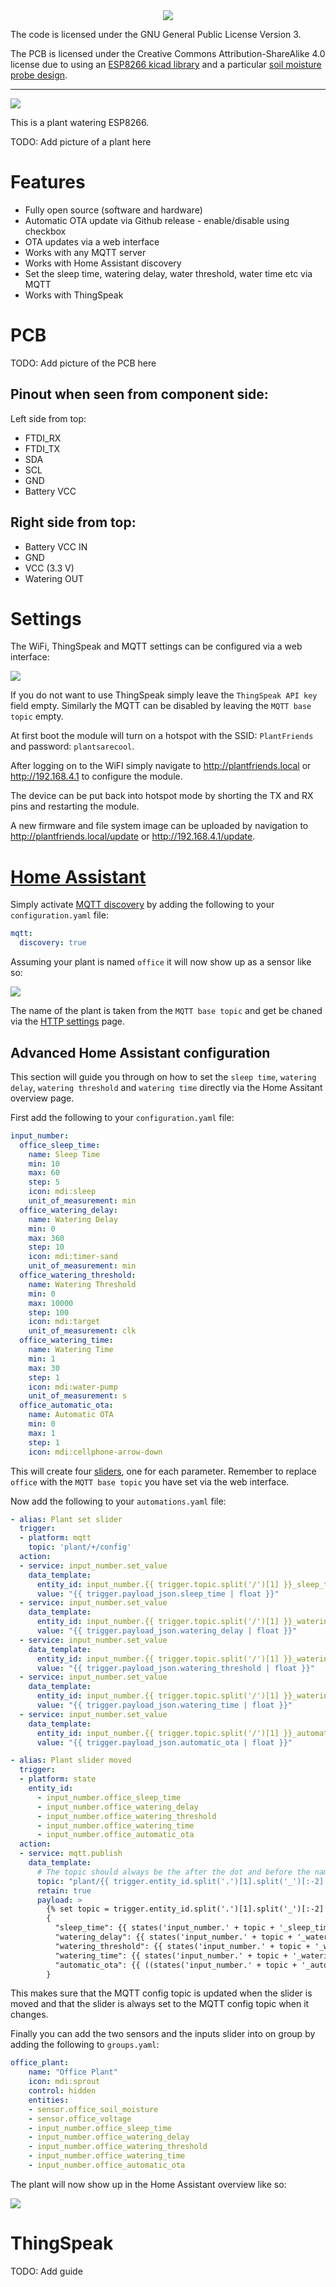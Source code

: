 <div align="center">
  <img src="img/plant_friends_social.png">
</div>

The code is licensed under the GNU General Public License Version 3.

The PCB is licensed under the Creative Commons Attribution-ShareAlike 4.0 license due to using an [ESP8266 kicad library](https://github.com/jdunmire/kicad-ESP8266) and a particular [soil moisture probe design](https://github.com/acolomitchi/cap-soil-moisture-v2).
_________

[![](https://github.com/MadsBornebusch/PlantFriends/workflows/Plant%20Friends%20CI/badge.svg)](https://github.com/MadsBornebusch/PlantFriends/actions?query=branch%3Amaster)

This is a plant watering ESP8266.

TODO: Add picture of a plant here

# Features

* Fully open source (software and hardware)
* Automatic OTA update via Github release - enable/disable using checkbox
* OTA updates via a web interface
* Works with any MQTT server
* Works with Home Assistant discovery
* Set the sleep time, watering delay, water threshold, water time etc via MQTT
* Works with ThingSpeak

# PCB

TODO: Add picture of the PCB here

## Pinout when seen from component side:

Left side from top:

- FTDI_RX
- FTDI_TX
- SDA
- SCL
- GND
- Battery VCC

## Right side from top:

- Battery VCC IN
- GND
- VCC (3.3 V)
- Watering OUT

# Settings

The WiFi, ThingSpeak and MQTT settings can be configured via a web interface:

![](img/plant_settings.png)

If you do not want to use ThingSpeak simply leave the `ThingSpeak API key` field empty. Similarly the MQTT can be disabled by leaving the `MQTT base topic` empty.

At first boot the module will turn on a hotspot with the SSID: `PlantFriends` and password: `plantsarecool`.

After logging on to the WiFI simply navigate to <http://plantfriends.local> or <http://192.168.4.1> to configure the module.

The device can be put back into hotspot mode by shorting the TX and RX pins and restarting the module.

A new firmware and file system image can be uploaded by navigation to <http://plantfriends.local/update> or <http://192.168.4.1/update>.

# [Home Assistant](https://www.home-assistant.io/)

Simply activate [MQTT discovery](https://www.home-assistant.io/docs/mqtt/discovery/) by adding the following to your `configuration.yaml` file:

```yaml
mqtt:
  discovery: true
```

Assuming your plant is named `office` it will now show up as a sensor like so:

![](img/hass_sensor.png)

The name of the plant is taken from the `MQTT base topic` and get be chaned via the [HTTP settings](#Settings) page.

## Advanced Home Assistant configuration

This section will guide you through on how to set the `sleep time`, `watering delay`, `watering threshold` and `watering time` directly via the Home Assitant overview page.

First add the following to your `configuration.yaml` file:

```yaml
input_number:
  office_sleep_time:
    name: Sleep Time
    min: 10
    max: 60
    step: 5
    icon: mdi:sleep
    unit_of_measurement: min
  office_watering_delay:
    name: Watering Delay
    min: 0
    max: 360
    step: 10
    icon: mdi:timer-sand
    unit_of_measurement: min
  office_watering_threshold:
    name: Watering Threshold
    min: 0
    max: 10000
    step: 100
    icon: mdi:target
    unit_of_measurement: clk
  office_watering_time:
    name: Watering Time
    min: 1
    max: 30
    step: 1
    icon: mdi:water-pump
    unit_of_measurement: s
  office_automatic_ota:
    name: Automatic OTA
    min: 0
    max: 1
    step: 1
    icon: mdi:cellphone-arrow-down
```

This will create four [sliders](https://www.home-assistant.io/integrations/input_number/), one for each parameter. Remember to replace `office` with the `MQTT base topic` you have set via the web interface.

Now add the following to your `automations.yaml` file:

```yaml
- alias: Plant set slider
  trigger:
  - platform: mqtt
    topic: 'plant/+/config'
  action:
  - service: input_number.set_value
    data_template:
      entity_id: input_number.{{ trigger.topic.split('/')[1] }}_sleep_time
      value: "{{ trigger.payload_json.sleep_time | float }}"
  - service: input_number.set_value
    data_template:
      entity_id: input_number.{{ trigger.topic.split('/')[1] }}_watering_delay
      value: "{{ trigger.payload_json.watering_delay | float }}"
  - service: input_number.set_value
    data_template:
      entity_id: input_number.{{ trigger.topic.split('/')[1] }}_watering_threshold
      value: "{{ trigger.payload_json.watering_threshold | float }}"
  - service: input_number.set_value
    data_template:
      entity_id: input_number.{{ trigger.topic.split('/')[1] }}_watering_time
      value: "{{ trigger.payload_json.watering_time | float }}"
  - service: input_number.set_value
    data_template:
      entity_id: input_number.{{ trigger.topic.split('/')[1] }}_automatic_ota
      value: "{{ trigger.payload_json.automatic_ota | float }}"

- alias: Plant slider moved
  trigger:
  - platform: state
    entity_id:
      - input_number.office_sleep_time
      - input_number.office_watering_delay
      - input_number.office_watering_threshold
      - input_number.office_watering_time
      - input_number.office_automatic_ota
  action:
  - service: mqtt.publish
    data_template:
      # The topic should always be the after the dot and before the name of the variable we want to set
      topic: "plant/{{ trigger.entity_id.split('.')[1].split('_')[:-2] | join('_') }}/config"
      retain: true
      payload: >
        {% set topic = trigger.entity_id.split('.')[1].split('_')[:-2] | join('_') %}
        {
          "sleep_time": {{ states('input_number.' + topic + '_sleep_time') | int }},
          "watering_delay": {{ states('input_number.' + topic + '_watering_delay') | int }},
          "watering_threshold": {{ states('input_number.' + topic + '_watering_threshold') | int }},
          "watering_time": {{ states('input_number.' + topic + '_watering_time') | int }},
          "automatic_ota": {{ ((states('input_number.' + topic + '_automatic_ota') | int) > 0) | tojson }}
        }
```

This makes sure that the MQTT config topic is updated when the slider is moved and that the slider is always set to the MQTT config topic when it changes.

Finally you can add the two sensors and the inputs slider into on group by adding the following to `groups.yaml`:

```yaml
office_plant:
    name: "Office Plant"
    icon: mdi:sprout
    control: hidden
    entities:
    - sensor.office_soil_moisture
    - sensor.office_voltage
    - input_number.office_sleep_time
    - input_number.office_watering_delay
    - input_number.office_watering_threshold
    - input_number.office_watering_time
    - input_number.office_automatic_ota
```

The plant will now show up in the Home Assistant overview like so:

![](img/hass_card.png)

# ThingSpeak

TODO: Add guide
